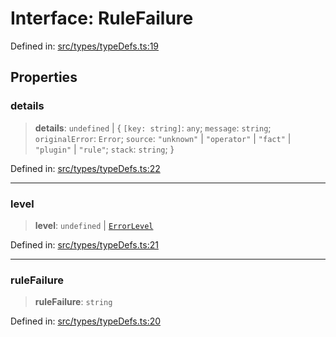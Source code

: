 # Interface: RuleFailure

Defined in: [src/types/typeDefs.ts:19](https://github.com/zotoio/x-fidelity/blob/f39ce89f1db3ea0cfe6f222cf6cc7fcd78a94dca/src/types/typeDefs.ts#L19)

## Properties

### details

> **details**: `undefined` \| \{ `[key: string]`: `any`;  `message`: `string`; `originalError`: `Error`; `source`: `"unknown"` \| `"operator"` \| `"fact"` \| `"plugin"` \| `"rule"`; `stack`: `string`; \}

Defined in: [src/types/typeDefs.ts:22](https://github.com/zotoio/x-fidelity/blob/f39ce89f1db3ea0cfe6f222cf6cc7fcd78a94dca/src/types/typeDefs.ts#L22)

***

### level

> **level**: `undefined` \| [`ErrorLevel`](../type-aliases/ErrorLevel.md)

Defined in: [src/types/typeDefs.ts:21](https://github.com/zotoio/x-fidelity/blob/f39ce89f1db3ea0cfe6f222cf6cc7fcd78a94dca/src/types/typeDefs.ts#L21)

***

### ruleFailure

> **ruleFailure**: `string`

Defined in: [src/types/typeDefs.ts:20](https://github.com/zotoio/x-fidelity/blob/f39ce89f1db3ea0cfe6f222cf6cc7fcd78a94dca/src/types/typeDefs.ts#L20)
